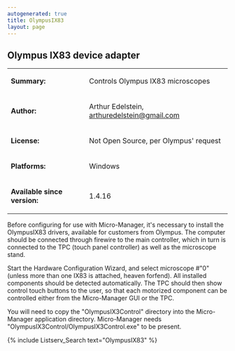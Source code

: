 ```yaml
---
autogenerated: true
title: OlympusIX83
layout: page
---
```


## Olympus IX83 device adapter

<table cellspacing=3>
<tr>
<td markdown="1">

**Summary:**

</td>
<td markdown="1" valign="top">

Controls Olympus IX83 microscopes

</td>
</tr>
<tr>
<td markdown="1">

**Author:**

</td>
<td markdown="1">

Arthur Edelstein, arthuredelstein@gmail.com

</td>
</tr>
<tr>
<td markdown="1">

**License:**

</td>
<td markdown="1">

Not Open Source, per Olympus' request

</td>
</tr>
<tr>
<td markdown="1">

**Platforms:**

</td>
<td markdown="1">

Windows

</td>
</tr>
<tr>
<td markdown="1">

**Available since version:**

</td>
<td markdown="1">

1.4.16

</td>
</table>

Before configuring for use with Micro-Manager, it's necessary to install
the OlympusIX83 drivers, available for customers from Olympus. The
computer should be connected through firewire to the main controller,
which in turn is connected to the TPC (touch panel controller) as well
as the microscope stand.

Start the Hardware Configuration Wizard, and select microscope \#"0"
(unless more than one IX83 is attached, heaven forfend). All installed
components should be detected automatically. The TPC should then show
control touch buttons to the user, so that each motorized component can
be controlled either from the Micro-Manager GUI or the TPC.

You will need to copy the "OlympusIX3Control" directory into the
Micro-Manager application directory. Micro-Manager needs
"OlympusIX3Control/OlympusIX3Control.exe" to be present.

{% include Listserv_Search text="OlympusIX83" %}

